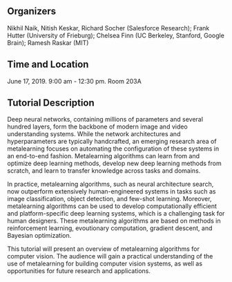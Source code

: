 ## Organizers

Nikhil Naik, Nitish Keskar, Richard Socher (Salesforce Research); Frank Hutter (University of Frieburg); Chelsea Finn (UC Berkeley, Stanford, Google Brain); Ramesh Raskar (MIT)

## Time and Location
June 17, 2019. 9:00 am - 12:30 pm. Room 203A

## Tutorial Description

Deep neural networks, containing millions of parameters and several hundred layers, form the backbone of modern image and video understanding systems. While the network architectures and hyperparameters are typically handcrafted, an emerging research area of metalearning focuses on automating the configuration of these systems in an end-to-end fashion. Metalearning algorithms can learn from and optimize deep learning methods, develop new deep learning methods from scratch, and learn to transfer knowledge across tasks and domains.

In practice, metalearning algorithms, such as neural architecture search, now outperform extensively human-engineered systems in tasks such as image classification, object detection, and few-shot learning. Moreover, metalearning algorithms can be used to develop computationally efficient and platform-specific deep learning systems, which is a challenging task for human designers. These metalearning algorithms are based on methods in reinforcement learning, evoutionary computation, gradient descent, and Bayesian optimization.

This tutorial will present an overview of metalearning algorithms for computer vision. The audience will gain a practical understanding of the use of metalearning for building computer vision systems, as well as opportunities for future research and applications.
